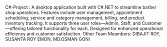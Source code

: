 C#-Project : A desktop application built with C#.NET to streamline barber shop operations. Features include user management, appointment scheduling, service and category management, billing, and product inventory tracking. It supports three user roles—Admin, Staff, and Customer—offering tailored functionality for each. Designed for enhanced operational efficiency and customer satisfaction. Other Team Meambers: DIBAJIT ROY, SUSANTA ROY EMON, MD.OSMAN GONI

